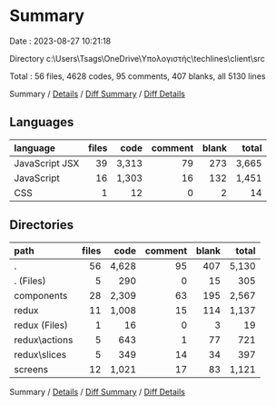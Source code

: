 # Summary

Date : 2023-08-27 10:21:18

Directory c:\\Users\\Tsags\\OneDrive\\Υπολογιστής\\techlines\\client\\src

Total : 56 files,  4628 codes, 95 comments, 407 blanks, all 5130 lines

Summary / [Details](details.md) / [Diff Summary](diff.md) / [Diff Details](diff-details.md)

## Languages
| language | files | code | comment | blank | total |
| :--- | ---: | ---: | ---: | ---: | ---: |
| JavaScript JSX | 39 | 3,313 | 79 | 273 | 3,665 |
| JavaScript | 16 | 1,303 | 16 | 132 | 1,451 |
| CSS | 1 | 12 | 0 | 2 | 14 |

## Directories
| path | files | code | comment | blank | total |
| :--- | ---: | ---: | ---: | ---: | ---: |
| . | 56 | 4,628 | 95 | 407 | 5,130 |
| . (Files) | 5 | 290 | 0 | 15 | 305 |
| components | 28 | 2,309 | 63 | 195 | 2,567 |
| redux | 11 | 1,008 | 15 | 114 | 1,137 |
| redux (Files) | 1 | 16 | 0 | 3 | 19 |
| redux\\actions | 5 | 643 | 1 | 77 | 721 |
| redux\\slices | 5 | 349 | 14 | 34 | 397 |
| screens | 12 | 1,021 | 17 | 83 | 1,121 |

Summary / [Details](details.md) / [Diff Summary](diff.md) / [Diff Details](diff-details.md)
